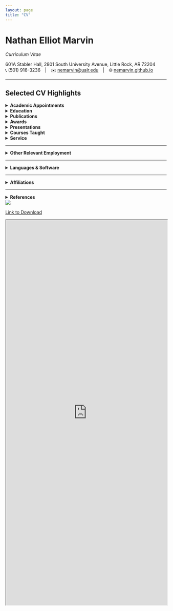 ```yaml
---
layout: page
title: "CV"
---
```


# Nathan Elliot Marvin  
*Curriculum Vitae*

601A Stabler Hall, 2801 South University Avenue, Little Rock, AR 72204  
📞 (501) 916-3236 | ✉️ [nemarvin@ualr.edu](mailto:nemarvin@ualr.edu) | 🌐 [nemarvin.github.io](https://nemarvin.github.io)

---

## Selected CV Highlights

<details>
<summary><strong>Academic Appointments</strong></summary>

**Assistant Professor of History**, University of Arkansas at Little Rock, August 2018 – present.

</details>

<details>
<summary><strong>Education</strong></summary>

- **Ph.D., History**, Johns Hopkins University, 2018  
- **M.A., History**, Johns Hopkins University, 2013  
- **B.A. (Hons.), History & French**, Wesleyan University, 2010

</details>

<details>
<summary><strong>Publications</strong></summary>

**Journal Article (Peer Review)**  
- “The ‘Ambroise Affair’...” *French History* 32, no. 4 (2018): 493–510.

**Book Chapter (Peer Review)**  
- “‘Free and Naturalized Frenchwomen’...” In *Fertility, Family, and Social Welfare...* (Palgrave, 2023)

**Essay (Peer Review)**  
- “France and its Empire in the Indian Ocean” (with Blake Smith). *Oxford Bibliographies: Atlantic History* (2019)

**Book Chapters (Editorial Review)**  
- “Gender, Family, and Social Control...” In *Women in the Making of Mauritian History*, 2nd ed. (2023)  
- “‘A Thousand Prejudices’...” In *Une Amérique française*, (2015)

**Essays (Editorial Review)**  
- “Gender and Slavery in Global Contexts...” *Esclavages & post-esclavages* no. 9 (2024)  
- “Incertaines catégories raciales.” In *Colonisations. Notre histoire* (2023)  
- “Instructions du Ministère de la Marine...” *Outre-Mers* 103, no. 388–389 (2015)

**Public Scholarship (Editorial Review)**  
- “Looking for ‘Petit Jean’...” *64 Parishes* (2025) [Link](https://64parishes.org/looking-for-petit-jean)  
- “Furcy Madeleine and Abby Guy...” *Imaginaries* 14, no. 2 (2024) [Link](https://h-france.net/imaginaries/all-issues/volume-14-issue-2-summer-2024...)  
- *Slavery and Freedom: Journeys Across Time and Space* (co-author, 2024); *L’affaire Abby Guy* (co-translator, 2024) [Link](https://www.portail-esclavage-reunion.fr/dossiers-documentaires/laffaire-abby-guy...)  
- “Les esclaves vendus comme ‘biens nationaux’...” (2023) [Link](https://www.portail-esclavage-reunion.fr/documentaires/l-esclavage...)

**Editorial Work**  
- Co-editor (with Sarah Zimmerman), *Esclavages & post-esclavages* no. 9 (2024)

**Review Essays**  
- Review of *Malgaches et Vazaha à Tamatave*, *Politique africaine* 175–176 (2025)  
- Review of *Archipelago of Justice* by Laurie M. Wood. *H-France Forum* 17 (2022) [Link](https://h-france.net/h-france-forum-volume-17-2022/)

**Manuscripts in Preparation**  
- *Making Whiteness on La Réunion* (monograph)  
- “‘Mixed-Blood’ Empire...” (article, under review)  
- *Freedom Deferred* (edited source reader)  
- “Enslaved by the Church, Sold for the Republic” [Link](https://storymaps.arcgis.com/stories/68ea1822adba48acadb2848f40b29048)  
- “Arkansas Créole” [Link](https://arcg.is/1izPe01)

</details>

<details>
<summary><strong>Awards</strong></summary>

**Research Awards**  
- 2025 – Huntington Library Short-Term Fellowship  
- 2024 – ACLS Project Development Grant  
- 2023 – ASECS/Boston Athenaeum Fellowship  
- 2022 – Camargo Foundation Core Program Residency  
- 2021 – UA Little Rock Provost’s Grant (Research)  
- 2019 – G. Thomas Eisele Fellowship  
- 2017 – Doris G. Quinn Dissertation Completion Fellowship  
- 2017 – Singleton Center Dissertation Research Fellowship  
- 2016 – John Carter Brown Library Fellowship  
- 2014 – SSRC Mellon IDRF

**Teaching Awards**  
- 2024 – Online Teaching Excellence Award, UA Little Rock  
- 2023 – NEH Summer Institute Participant (Enslaved.org)  
- 2022 – Provost’s Grant for Excellence in Teaching  
- 2015 – Dean’s Teaching Fellowship, Johns Hopkins

</details>

<details>
<summary><strong>Presentations</strong></summary>

### Conferences

- **Jan. 2026** — “Creolizing Cultivation...” (AHA, Chicago, IL)  
- **May 2025** — “Race and Belonging at Sea...” (FCHS, Buffalo, NY)  
- **Apr. 2025** — “Mapping Creole Arkansas...” (WashU, St. Louis, MO)  
- **Mar. 2025** — “‘A Model, Virtuous, and Lucrative Slavery’...” (LHA, Baton Rouge, LA)  
- **Feb. 2025** — “The Catholic Church and Slavery...” (UNESCO, Univ. of Mauritius)  
- **Apr. 2024** — “Recruiting the ‘Restraint of Religion’...” (FEEGI, Providence, RI)  
- **Mar. 2024** — “Looking for Petit Jean...” (LHA, New Orleans, LA)  
- **June 2023** — “Gender, Family, and Social Control...” (Univ. Trier, Germany)  
- **June 2023** — “L’Église et l’esclavage...” (Univ. Bordeaux Montaigne, France)  
- **May 2023** — “‘Le Philantrope Jannou Vend Sa Femme\!’...” (FCHS, Martinique)  
- **Nov. 2022** — Roundtable: Digital Humanities and Empire (WSFH, Virtual)  
- **May 2022** — “‘Creoles Far from Our Land’...” (FCHS, Charleston, SC)  
- **Mar. 2022** — “‘Effacer le souvenir de leur état’...” (SFHS, Charlotte, NC)  
- *(...additional entries continue in full version)*

### Invited Talks

- **Sept. 2025** — “Race, Racialisation, and Enslavement...” (Amsterdam & Nijmegen, Virtual)  
- **Dec. 2024** — “Furcy Madeleine & Abby Guy...” (Musée de Villèle, Réunion)  
- **Apr. 2024** — “Rethinking the Legend of Petit Jean...” (UA Little Rock)  
- **Mar. 2024** — “Teaching with Collaborative Annotation” (ASU-Beebe)  
- **Feb. 2023** — “New England Merchant Families...” (Boston Athenaeum)  
- *(...additional entries continue in full version)*

### Guest Lectures

- **Mar. 2025** — “Historiography and Article Writing” (Morgan State, Virtual)  
- **Feb. 2021** — “Echoes of Haiti’s Revolution” (UALR, Virtual)  
- **Sept. 2020** — “Global Haitian Revolution” (Penn State, Virtual)  
- *(...additional entries continue in full version)*

</details>

<details>
<summary><strong>Courses Taught</strong></summary>

### Global History
- *History of Civilization II: World History Since 1500*  
- *The Haitian Revolution in World History*  
- *History of the Atlantic World*  
- *Revolutions in World History*  
- *Global Perspectives on Race*

### European History
- *Twentieth-Century Europe*  
- *Modern France from 1700*

### Methods
- *Historical Methods Seminar*  
- *The Historian's Craft*

</details>


<details>
<summary><strong>Service</strong></summary>

#### **Professional**
- Co-Chair, AHA LGBTQ+ Committee (2024–)  
- Chair, FEEGI Travel Award Committee (2024–25)  
- Reader for *Cambridge UP* and *WMQ*

#### **Institutional**
- Undergraduate Advisor (2025–)  
- Curriculum and Accreditation Committees  
- Faculty Liaison, History Club  
- Steering Committee, MIST

#### **Community**
- Next Gen Advisory Committee, AR Humanities Council  
- History Day Judge (2019–25)

</details>

---

<details>
<summary><strong>Other Relevant Employment</strong></summary>

- GIS Assistant, Johns Hopkins University  
- Docent and Translator, St. Mary’s Historic Site  
- Website Translator, EHESS, Paris

</details>

---

<details>
<summary><strong>Languages & Software</strong></summary>

#### **Languages**
- English: Native  
- French: Fluent  
- Portuguese: Intermediate  
- Réunionese Creole & Italian: Beginner

#### **Software (Teaching & Advising)**
- Blackboard, Workday Student, DegreeWorks  
- ArcGIS Online, StoryMaps, Exhibit.so  
- Perusall, Transkribus, Voyant, HathiTrust

#### **Software (Research & Design)**
- Adobe Creative Suite, ArcGIS Pro, QGIS  
- SPSS, Tropy, Zotero

</details>

---

<details>
<summary><strong>Affiliations</strong></summary>

- American Historical Association (AHA)  
- ASECS, CRE, CRESOI  
- FCHS, FEEGI, SFHS, SHA-EHS, WSFH

</details>

---

<details>
<summary><strong>References</strong></summary>

- **Dr. Sue Peabody** — Washington State University  
  [speabody@wsu.edu](mailto:speabody@wsu.edu)  
- **Dr. Barclay Key** — University of Arkansas at Little Rock  
  [btkey@ualr.edu](mailto:btkey@ualr.edu)  
- **Dr. Todd Shepard** — Johns Hopkins University  
  [tshep75@jhu.edu](mailto:tshep75@jhu.edu)

</details>

<img src="{{ site.baseurl }}/arles.gif">

[Link to Download](https://docs.google.com/document/d/10En4En17DeJadPC6YplzNeQgRdE76q0k/preview)  

<p><iframe style="width: 100%; height: 1200px;" src="https://docs.google.com/document/d/10En4En17DeJadPC6YplzNeQgRdE76q0k/preview"></iframe></p>
   

